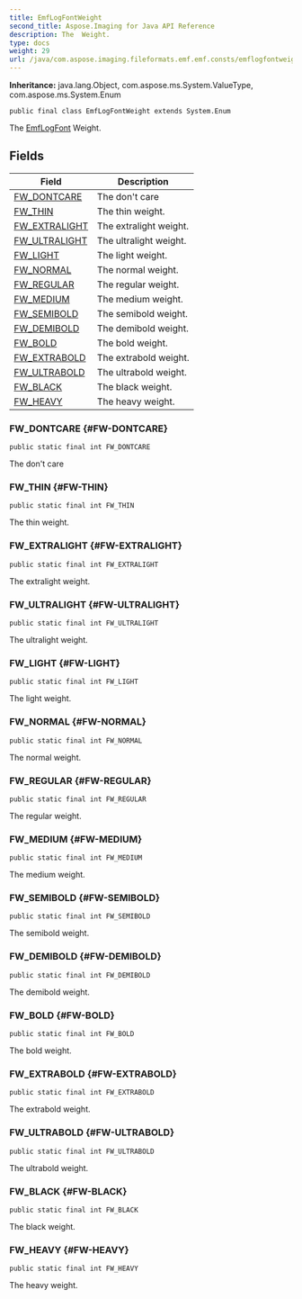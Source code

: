 ```yaml
---
title: EmfLogFontWeight
second_title: Aspose.Imaging for Java API Reference
description: The  Weight.
type: docs
weight: 29
url: /java/com.aspose.imaging.fileformats.emf.emf.consts/emflogfontweight/
---
```

**Inheritance:**
java.lang.Object, com.aspose.ms.System.ValueType, com.aspose.ms.System.Enum
```
public final class EmfLogFontWeight extends System.Enum
```

The [EmfLogFont](../../com.aspose.imaging.fileformats.emf.emf.objects/emflogfont) Weight.
## Fields

| Field | Description |
| --- | --- |
| [FW_DONTCARE](#FW-DONTCARE) | The don't care |
| [FW_THIN](#FW-THIN) | The thin weight. |
| [FW_EXTRALIGHT](#FW-EXTRALIGHT) | The extralight weight. |
| [FW_ULTRALIGHT](#FW-ULTRALIGHT) | The ultralight weight. |
| [FW_LIGHT](#FW-LIGHT) | The light weight. |
| [FW_NORMAL](#FW-NORMAL) | The normal weight. |
| [FW_REGULAR](#FW-REGULAR) | The regular weight. |
| [FW_MEDIUM](#FW-MEDIUM) | The medium weight. |
| [FW_SEMIBOLD](#FW-SEMIBOLD) | The semibold weight. |
| [FW_DEMIBOLD](#FW-DEMIBOLD) | The demibold weight. |
| [FW_BOLD](#FW-BOLD) | The bold weight. |
| [FW_EXTRABOLD](#FW-EXTRABOLD) | The extrabold weight. |
| [FW_ULTRABOLD](#FW-ULTRABOLD) | The ultrabold weight. |
| [FW_BLACK](#FW-BLACK) | The black weight. |
| [FW_HEAVY](#FW-HEAVY) | The heavy weight. |
### FW_DONTCARE {#FW-DONTCARE}
```
public static final int FW_DONTCARE
```


The don't care

### FW_THIN {#FW-THIN}
```
public static final int FW_THIN
```


The thin weight.

### FW_EXTRALIGHT {#FW-EXTRALIGHT}
```
public static final int FW_EXTRALIGHT
```


The extralight weight.

### FW_ULTRALIGHT {#FW-ULTRALIGHT}
```
public static final int FW_ULTRALIGHT
```


The ultralight weight.

### FW_LIGHT {#FW-LIGHT}
```
public static final int FW_LIGHT
```


The light weight.

### FW_NORMAL {#FW-NORMAL}
```
public static final int FW_NORMAL
```


The normal weight.

### FW_REGULAR {#FW-REGULAR}
```
public static final int FW_REGULAR
```


The regular weight.

### FW_MEDIUM {#FW-MEDIUM}
```
public static final int FW_MEDIUM
```


The medium weight.

### FW_SEMIBOLD {#FW-SEMIBOLD}
```
public static final int FW_SEMIBOLD
```


The semibold weight.

### FW_DEMIBOLD {#FW-DEMIBOLD}
```
public static final int FW_DEMIBOLD
```


The demibold weight.

### FW_BOLD {#FW-BOLD}
```
public static final int FW_BOLD
```


The bold weight.

### FW_EXTRABOLD {#FW-EXTRABOLD}
```
public static final int FW_EXTRABOLD
```


The extrabold weight.

### FW_ULTRABOLD {#FW-ULTRABOLD}
```
public static final int FW_ULTRABOLD
```


The ultrabold weight.

### FW_BLACK {#FW-BLACK}
```
public static final int FW_BLACK
```


The black weight.

### FW_HEAVY {#FW-HEAVY}
```
public static final int FW_HEAVY
```


The heavy weight.

